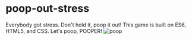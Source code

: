 # poop-out-stress
Everybody got stress. Don't hold it, poop it out!
This game is built on ES6, HTML5, and CSS. 
Let's poop, POOPER!
![poop](src/images/toilet1.jpg)

